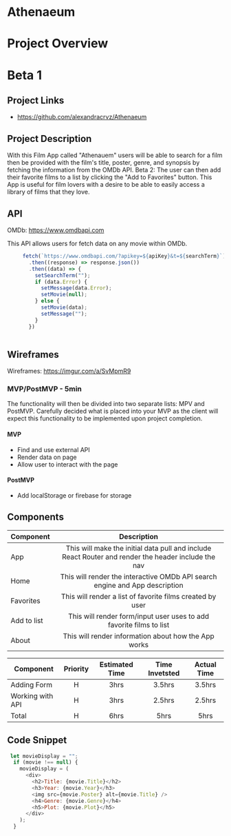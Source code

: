 # Athenaeum
 # Project Overview
 # Beta 1

 ## Project Links

 - https://github.com/alexandracrvz/Athenaeum

 ## Project Description

 With this Film App called "Athenauem" users will be able to search for a film then be provided with the film's title, poster, genre, and synopsis by fetching the information from the OMDb API. 
Beta 2: The user can then add their favorite films to a list by clicking the "Add to Favorites" button. This App is useful for film lovers with a desire to be able to easily access a library of films that they love.

 ## API

 OMDb: https://www.omdbapi.com

 This API allows users for fetch data on any movie within OMDb.

```js
     fetch(`https://www.omdbapi.com/?apikey=${apiKey}&t=${searchTerm}`)
       .then((response) => response.json())
       .then((data) => {
         setSearchTerm("");
         if (data.Error) {
           setMessage(data.Error);
           setMovie(null);
         } else {
           setMovie(data);
           setMessage("");
         }
       })
       
```
      
   


 ## Wireframes

 Wireframes: https://imgur.com/a/SvMpmR9


 ### MVP/PostMVP - 5min

 The functionality will then be divided into two separate lists: MPV and PostMVP.  Carefully decided what is placed into your MVP as the client will expect this functionality to be implemented upon project completion.  

 #### MVP
 - Find and use external API
 - Render data on page 
 - Allow user to interact with the page

 #### PostMVP

 - Add localStorage or firebase for storage

 ## Components

 | Component | Description | 
 | --- | :---: |  
 | App | This will make the initial data pull and include React Router and render the header include the nav|
 | Home | This will render the interactive OMDb API search engine and App description |
 | Favorites | This will render a list of favorite films created by user |
 | Add to list | This will render form/input user uses to add favorite films to list |
 | About | This will render information about how the App works |


 | Component | Priority | Estimated Time | Time Invetsted | Actual Time |
 | --- | :---: |  :---: | :---: | :---: |
 | Adding Form | H | 3hrs| 3.5hrs | 3.5hrs |
 | Working with API | H | 3hrs| 2.5hrs | 2.5hrs |
 | Total | H | 6hrs| 5hrs | 5hrs | 

 ## Code Snippet

 ```js
  let movieDisplay = "";
   if (movie !== null) {
     movieDisplay = (
       <div>
         <h2>Title: {movie.Title}</h2>
         <h3>Year: {movie.Year}</h3>
         <img src={movie.Poster} alt={movie.Title} />
         <h4>Genre: {movie.Genre}</h4>
         <h5>Plot: {movie.Plot}</h5>
       </div>
     );
   }
```
